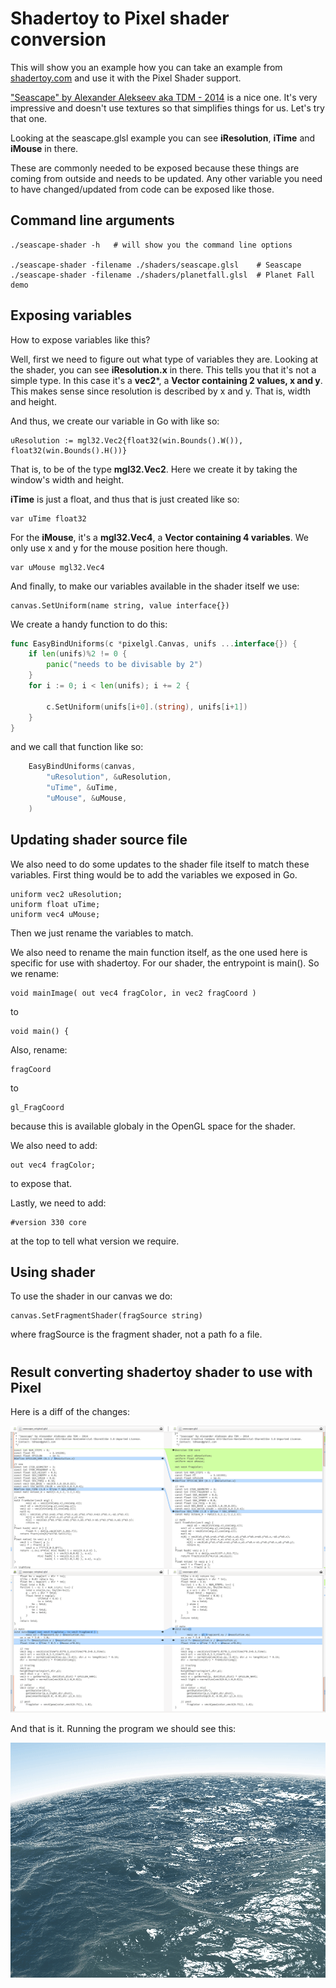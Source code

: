 # Shadertoy to Pixel shader conversion

This will show you an example how you can take an example from [shadertoy.com](shadertoy.com) and use it with the Pixel Shader support.

["Seascape" by Alexander Alekseev aka TDM - 2014](https://www.shadertoy.com/view/Ms2SD1) is a nice one. It's very impressive and doesn't use textures so that simplifies things for us. Let's try that one.

Looking at the seascape.glsl example you can see **iResolution**, **iTime** and **iMouse** in there.

These are commonly needed to be exposed because these things are coming from outside and needs to be updated. Any other variable you need to have changed/updated from code can be exposed like those.

## Command line arguments

```
./seascape-shader -h   # will show you the command line options

./seascape-shader -filename ./shaders/seascape.glsl    # Seascape
./seascape-shader -filename ./shaders/planetfall.glsl  # Planet Fall demo
```

## Exposing variables

How to expose variables like this?

Well, first we need to figure out what type of variables they are. Looking at the shader, you can see **iResolution.x** in there. This tells you that it's not a simple type. In this case it's a **vec2***, a **Vector containing 2 values, x and y**. This makes sense since resolution is described by x and y. That is, width and height.

And thus, we create our variable in Go with like so:
```
uResolution := mgl32.Vec2{float32(win.Bounds().W()), float32(win.Bounds().H())}
```
That is, to be of the type **mgl32.Vec2**. Here we create it by taking the window's width and height.

**iTime** is just a float, and thus that is just created like so:
```
var uTime float32
```

For the **iMouse**, it's a **mgl32.Vec4**, a **Vector containing 4 variables**. We only use x and y for the mouse position here though.
```
var uMouse mgl32.Vec4
```

And finally, to make our variables available in the shader itself we use:
```
canvas.SetUniform(name string, value interface{})
```

We create a handy function to do this:

``` go
func EasyBindUniforms(c *pixelgl.Canvas, unifs ...interface{}) {
	if len(unifs)%2 != 0 {
		panic("needs to be divisable by 2")
	}
	for i := 0; i < len(unifs); i += 2 {

		c.SetUniform(unifs[i+0].(string), unifs[i+1])
	}
}
```
and we call that function like so:

``` go
	EasyBindUniforms(canvas,
		"uResolution", &uResolution,
		"uTime", &uTime,
		"uMouse", &uMouse,
	)
```

## Updating shader source file

We also need to do some updates to the shader file itself to match these variables. First thing would be to add the variables we exposed in Go.

```
uniform vec2 uResolution;
uniform float uTime;
uniform vec4 uMouse;
```
Then we just rename the variables to match.

We also need to rename the main function itself, as the one used here is specific for use with shadertoy. For our shader, the entrypoint is main(). So we rename:
```
void mainImage( out vec4 fragColor, in vec2 fragCoord )
```
to
```
void main() {
```


Also, rename:
```
fragCoord
```
to
```
gl_FragCoord
```
because this is available globaly in the OpenGL space for the shader.

We also need to add:
```
out vec4 fragColor;
```

to expose that.

Lastly, we need to add:
```
#version 330 core
```
at the top to tell what version we require.


## Using shader
To use the shader in our canvas we do:
```
canvas.SetFragmentShader(fragSource string)
```
where fragSource is the fragment shader, not a path fo a file.

#

## Result converting shadertoy shader to use with Pixel

Here is a diff of the changes:

![code changes](shader_diffs.png "Code changes")


And that is it. Running the program we should see this:

![seascape animation](seascape.gif "Seascape animation")
